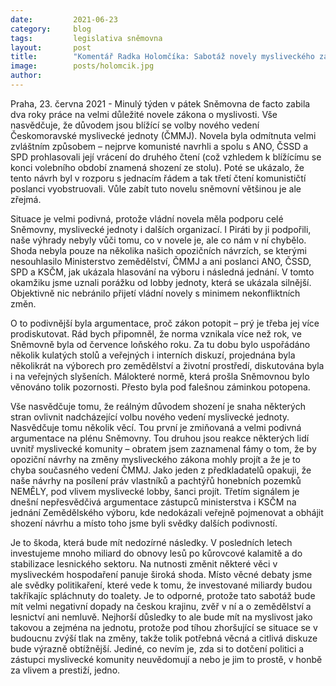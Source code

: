 ```yaml
---
date:         2021-06-23
category:     blog
tags:         legislativa sněmovna
layout:       post
title:        "Komentář Radka Holomčíka: Sabotáž novely mysliveckého zákona je hloupým politikařením a hazardem s budoucností české krajiny, zemědělstvím, lesnictvím, ale hlavně s myslivostí"
image:        posts/holomcik.jpg
author:       
---
```



Praha, 23. června 2021 - Minulý týden v pátek Sněmovna de facto zabila dva roky práce na velmi důležité novele zákona o myslivosti. Vše nasvědčuje, že důvodem jsou blížící se volby nového vedení Českomoravské myslivecké jednoty (ČMMJ). Novela byla odmítnuta velmi zvláštním způsobem – nejprve komunisté navrhli a spolu s ANO, ČSSD a SPD prohlasovali její vrácení do druhého čtení (což vzhledem k blížícímu se konci volebního období znamená shození ze stolu). Poté se ukázalo, že tento návrh byl v rozporu s jednacím řádem a tak třetí čtení komunističtí poslanci vyobstruovali. Vůle zabít tuto novelu sněmovní většinou je ale zřejmá.

Situace je velmi podivná, protože vládní novela měla podporu celé Sněmovny, myslivecké jednoty i dalších organizací. I Piráti by ji podpořili, naše výhrady nebyly vůči tomu, co v novele je, ale co nám v ní chybělo. Shoda nebyla pouze na několika našich opozičních návrzích, se kterými nesouhlasilo Ministerstvo zemědělství, ČMMJ a ani poslanci ANO, ČSSD, SPD a KSČM, jak ukázala hlasování na výboru i následná jednání. V tomto okamžiku jsme uznali porážku od lobby jednoty, která se ukázala silnější. Objektivně nic nebránilo přijetí vládní novely s minimem nekonfliktních změn.

O to podivnější byla argumentace, proč zákon potopit – prý je třeba jej více prodiskutovat. Rád bych připomněl, že norma vznikala více než rok, ve Sněmovně byla od července loňského roku. Za tu dobu bylo uspořádáno několik kulatých stolů a veřejných i interních diskuzí, projednána byla několikrát na výborech pro zemědělství a životní prostředí, diskutována byla i na veřejných slyšeních. Málokteré normě, která prošla Sněmovnou bylo věnováno tolik pozornosti. Přesto byla pod falešnou záminkou potopena.

Vše nasvědčuje tomu, že reálným důvodem shození je snaha některých stran ovlivnit nadcházející volbu nového vedení myslivecké jednoty. Nasvědčuje tomu několik věcí. Tou první je zmiňovaná a velmi podivná argumentace na plénu Sněmovny. Tou druhou jsou reakce některých lidí uvnitř myslivecké komunity – obratem jsem zaznamenal fámy o tom, že by opoziční návrhy na změny mysliveckého zákona mohly projít a že je to chyba současného vedení ČMMJ. Jako jeden z předkladatelů opakuji, že naše návrhy na posílení práv vlastníků a pachtýřů honebních pozemků NEMĚLY, pod vlivem myslivecké lobby, šanci projít. Třetím signálem je dnešní nepřesvědčivá argumentace zástupců ministerstva i KSČM na jednání Zemědělského výboru, kde nedokázali veřejně pojmenovat a obhájit shození návrhu a místo toho jsme byli svědky dalších podivností.

Je to škoda, která bude mít nedozírné následky. V posledních letech investujeme mnoho miliard do obnovy lesů po kůrovcové kalamitě a do stabilizace lesnického sektoru. Na nutnosti změnit některé věci v mysliveckém hospodaření panuje široká shoda. Místo věcné debaty jsme ale svědky politikaření, které vede k tomu, že investované miliardy budou takříkajíc spláchnuty do toalety. Je to odporné, protože tato sabotáž bude mít velmi negativní dopady na českou krajinu, zvěř v ní a o zemědělství a lesnictví ani nemluvě. Nejhorší důsledky to ale bude mít na myslivost jako takovou a zejména na jednotu, protože pod tíhou zhoršující se situace se v budoucnu zvýší tlak na změny, takže tolik potřebná věcná a citlivá diskuze bude výrazně obtížnější. Jediné, co nevím je, zda si to dotčení politici a zástupci myslivecké komunity neuvědomují a nebo je jim to prostě, v honbě za vlivem a prestiží, jedno.
